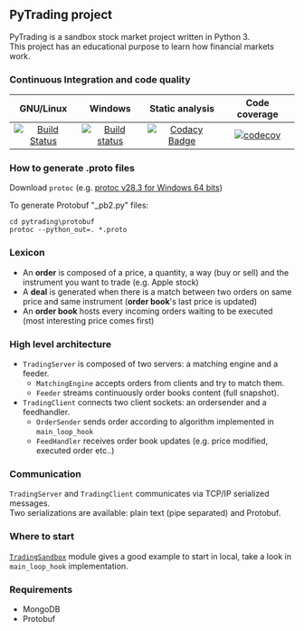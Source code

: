 ## PyTrading project

PyTrading is a sandbox stock market project written in Python 3.  
This project has an educational purpose to learn how financial markets work. 

### Continuous Integration and code quality

| GNU/Linux     | Windows       | Static analysis  | Code coverage |
|:-------------:|:-------------:|:-------------:|:-------------:|
| [![Build Status](https://travis-ci.org/RichardDally/PyTrading.svg?branch=master)](https://travis-ci.org/RichardDally/PyTrading)  | [![Build status](https://ci.appveyor.com/api/projects/status/lt43ryv8akxftw90/branch/master?svg=true)](https://ci.appveyor.com/project/RichardDally/pytrading/branch/master) | [![Codacy Badge](https://api.codacy.com/project/badge/Grade/4a222cf711354f8dab9e797759b03ea5)](https://www.codacy.com/manual/RichardDally/PyTrading?utm_source=github.com&amp;utm_medium=referral&amp;utm_content=RichardDally/PyTrading&amp;utm_campaign=Badge_Grade)|[![codecov](https://codecov.io/gh/RichardDally/PyTrading/branch/master/graph/badge.svg)](https://codecov.io/gh/RichardDally/PyTrading)|



### How to generate .proto files

Download `protoc` (e.g. [protoc v28.3 for Windows 64 bits](https://github.com/protocolbuffers/protobuf/releases/download/v28.3/protoc-28.3-win64.zip))

To generate Protobuf "_pb2.py" files:
````commandline
cd pytrading\protobuf
protoc --python_out=. *.proto
````

### Lexicon

- An **order** is composed of a price, a quantity, a way (buy or sell) and the instrument you want to trade (e.g. Apple stock)
- A **deal** is generated when there is a match between two orders on same price and same instrument (**order book**'s last price is updated)
- An **order book** hosts every incoming orders waiting to be executed (most interesting price comes first)

### High level architecture
- `TradingServer` is composed of two servers: a matching engine and a feeder.
  - `MatchingEngine` accepts orders from clients and try to match them.
  - `Feeder` streams continuously order books content (full snapshot).
- `TradingClient` connects two client sockets: an ordersender and a feedhandler.
  - `OrderSender` sends order according to algorithm implemented in `main_loop_hook`
  - `FeedHandler` receives order book updates (e.g. price modified, executed order etc..)

### Communication
`TradingServer` and `TradingClient` communicates via TCP/IP serialized messages.  
Two serializations are available: plain text (pipe separated) and Protobuf.

### Where to start
[`TradingSandbox`](tools/trading_sandbox.py) module gives a good example to start in local, take a look in `main_loop_hook` implementation.
 
### Requirements
- MongoDB
- Protobuf
